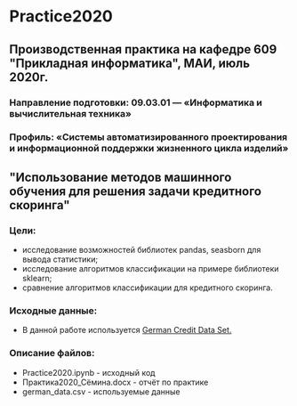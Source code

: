 # Practice2020
## Производственная практика на кафедре 609 "Прикладная информатика", МАИ, июль 2020г.
### Направление подготовки: 09.03.01 — «Информатика и вычислительная техника»
### Профиль: «Системы автоматизированного проектирования и информационной поддержки жизненного цикла изделий»

## "Использование методов машинного обучения для решения задачи кредитного скоринга"

### Цели:
-	исследование возможностей библиотек pandas, seasborn для вывода статистики;
-	исследование алгоритмов классификации на примере библиотеки sklearn;
-	сравнение алгоритмов классификации для кредитного скоринга.

### Исходные данные:
- В данной работе используется [German Credit Data Set.](https://archive.ics.uci.edu/ml/datasets/statlog+(german+credit+data) "Датасет")

### Описание файлов:
- Practice2020.ipynb - исходный код
- Практика2020_Сёмина.docx - отчёт по практике
- german_data.csv - используемые данные
